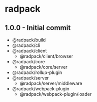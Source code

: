 # radpack

## 1.0.0 - Initial commit
 - @radpack/build
 - @radpack/cli
 - @radpack/client
   - @radpack/client/browser
 - @radpack/core
   - @radpack/core/server
 - @radpack/rollup-plugin
 - @radpack/server
   - @radpack/server/middleware
 - @radpack/webpack-plugin
    - @radpack/webpack-plugin/loader
